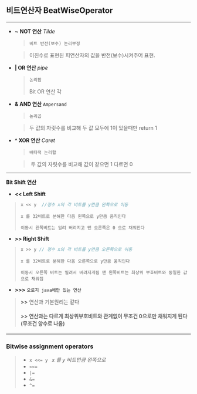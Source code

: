 ## 비트연산자 BeatWiseOperator

---

* **~**  **NOT 연산** *Tilde*

  > `비트 반전(보수) 논리부정 `

  > 이진수로 표현된 피연산자의 값을 반전(보수)시켜주어 표현.

* **| OR 연산** *pipe*

  >`논리합`
  >
  >Bit OR 연산 각

* **& AND 연산** `Ampersand` 

  >`논리곱`

  > 두 값의 자릿수를 비교해 두 값 모두에 1이 있을때만 return 1

* **^ XOR 연산** *Caret*

  > `배타적 논리합`

  > ​	두 값의 자릿수를 비교해 값이 같으면 1 다르면 0

---

**Bit Shift 연산**

* **<< Left Shift**

> ````java
> x << y  //정수 x의 각 비트를 y만큼 왼쪽으로 이동
> ````
>
>  `x 를 32비트로 분해한 다음 왼쪽으로 y만큼 움직인다`
>
> `이동시 왼쪽비트는 밀려 버려지고 맨 오른쪽은 0 으로 채워진다`

* **>> Right Shift**

> ```java
> x >> y // 정수 x의 각 비트를 y만큼 오른쪽으로 이동
> ```
>
> `x 를 32비트로 분해한 다음 오른쪽으로 y만큼 움직인다`
>
> `이동시 오른쪽 비트는 밀려서 버려지게됨 맨 왼쪽비트는 최상위 부호비트와 동일한 값으로 채워짐`

* **>>>** `오로지 java에만 있는 연산`

> **>>** 연산과 기본원리는 같다
>
> #### *>>* 연산과는 다르게 최상위부호비트와 관계없이  무조건 0으로만 채워지게 된다(무조건 양수로 나옴)

---

### Bitwise assignment operators

> - `x <<= y `  _x 를 y 비트만큼 왼쪽으로_
> -  `<<=`
> - `|=`
> - `&=`
> - `^=`

